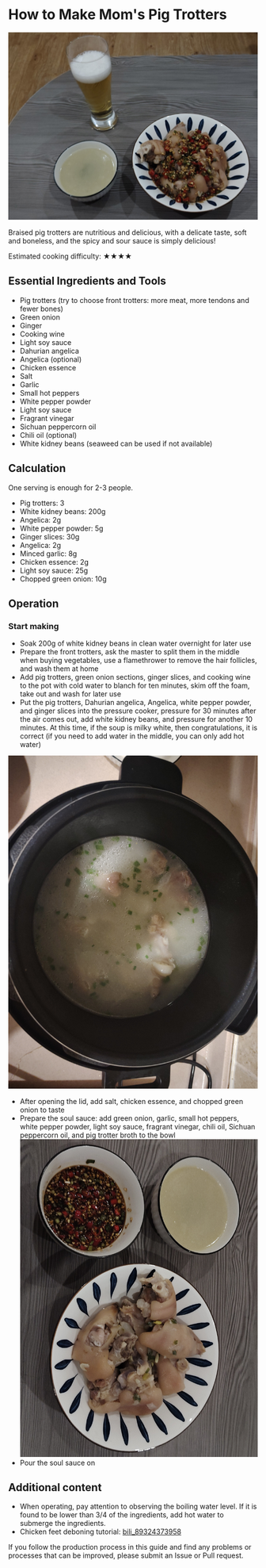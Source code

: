 # How to Make Mom's Pig Trotters

![Finished Product](./result3.jpg)

Braised pig trotters are nutritious and delicious, with a delicate taste, soft and boneless, and the spicy and sour sauce is simply delicious!

Estimated cooking difficulty: ★★★★

## Essential Ingredients and Tools

- Pig trotters (try to choose front trotters: more meat, more tendons and fewer bones)
- Green onion
- Ginger
- Cooking wine
- Light soy sauce
- Dahurian angelica
- Angelica (optional)
- Chicken essence
- Salt
- Garlic
- Small hot peppers
- White pepper powder
- Light soy sauce
- Fragrant vinegar
- Sichuan peppercorn oil
- Chili oil (optional)
- White kidney beans (seaweed can be used if not available)

## Calculation

One serving is enough for 2-3 people.

- Pig trotters: 3
- White kidney beans: 200g
- Angelica: 2g
- White pepper powder: 5g
- Ginger slices: 30g
- Angelica: 2g
- Minced garlic: 8g
- Chicken essence: 2g
- Light soy sauce: 25g
- Chopped green onion: 10g

## Operation

### Start making

- Soak 200g of white kidney beans in clean water overnight for later use
- Prepare the front trotters, ask the master to split them in the middle when buying vegetables, use a flamethrower to remove the hair follicles, and wash them at home
- Add pig trotters, green onion sections, ginger slices, and cooking wine to the pot with cold water to blanch for ten minutes, skim off the foam, take out and wash for later use
- Put the pig trotters, Dahurian angelica, Angelica, white pepper powder, and ginger slices into the pressure cooker, pressure for 30 minutes after the air comes out, add white kidney beans, and pressure for another 10 minutes. At this time, if the soup is milky white, then congratulations, it is correct (if you need to add water in the middle, you can only add hot water)

![result1](./result1.jpg)

- After opening the lid, add salt, chicken essence, and chopped green onion to taste
- Prepare the soul sauce: add green onion, garlic, small hot peppers, white pepper powder, light soy sauce, fragrant vinegar, chili oil, Sichuan peppercorn oil, and pig trotter broth to the bowl
  ![result2](./result2.jpg)
- Pour the soul sauce on

## Additional content

- When operating, pay attention to observing the boiling water level. If it is found to be lower than 3/4 of the ingredients, add hot water to submerge the ingredients.
- Chicken feet deboning tutorial: [bili_89324373958](https://www.bilibili.com/video/BV1t44y117D8?share_source=copy_web)

If you follow the production process in this guide and find any problems or processes that can be improved, please submit an Issue or Pull request.
